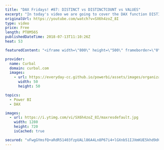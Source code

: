 ```yaml
---
title: "DAX Fridays! #87: DISTINCT vs DISTINCTCOUNT vs VALUES"
excerpt: "In today's video we are going to cover the DAX function DISTINCT as well as how DISTINCT compares to VALUES and DISTINCTCOUNT.  Link to download: https://curbal.com/blog/glossary/distinct-dax-function  Other functions in this video:  DISTINCTCOUNT: https://www.youtube.com/watch?v=V8wYTjKyvgk VALUES:"
originalUrl: https://youtube.com/watch?v=SX6h4zoZ_8I
type: video
price: Free
length: PT8M56S
publishedDateTime: 2018-07-13T11:10:26Z
heat: 53

featuredContent: "<iframe width=\"800\" height=\"500\" frameborder=\"0\" src=\"https://www.youtube.com/embed/SX6h4zoZ_8I\" allow=\"accelerometer; autoplay; encrypted-media; gyroscope; picture-in-picture\" allowfullscreen></iframe>"

provider:
  name: Curbal
  domain: curbal.com
  images:
    - url: https://everyday-cc.github.io/powerbi/assets/images/organizations/curbal.com-50x50.jpg
      width: 50
      height: 50

topics:
  - Power BI
  - DAX

images:
  - url: https://i.ytimg.com/vi/SX6h4zoZ_8I/maxresdefault.jpg
    width: 1280
    height: 720
    isCached: true

secured: "vFwgGYmsfQ+aRdR51403fzpUALl86A4Ln8P67i4+lGXnb51IJXmKUE5khd9dCoUqdpUcqDgIoMZnFIuOyU5X0TTkSdQ08mesUoTpLlQA9iazaLGCI6glngHKJsx1myI1OuYP4gWrA7iE2rOzi7oL9/dvr0dUAGj6Gc/tZTUBqT5zni9QaEodbuVAyOkuCQauD1XAF/RzLL0guN2/VBqdXoEWt6vvdx0SO4j2ffP/71Zl4qzJEK3lUJkQOq/yQfdwBysSfFSNbWpp6KIPE89EVY2TtSERLAJQ6yEeBVLkq6FzgpG0ka/BnIOeXZPcVTcwa05dN/TToNEB/WOPm4FvhvUfiHD94iFTzYYomZmtJUmQCoqI7H5GVQXMZXJ5nbvhbZQcK6OY4I9Ee0AYxakJ2nyfXj1xMxREndEOzMlHEX0=;5eh+o6ZaMx0+JcLp7rPjNA=="
---
```


